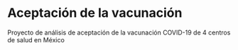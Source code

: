 # Aceptación de la vacunación

Proyecto de análisis de aceptación de la vacunación COVID-19 de 4 centros de salud en México
